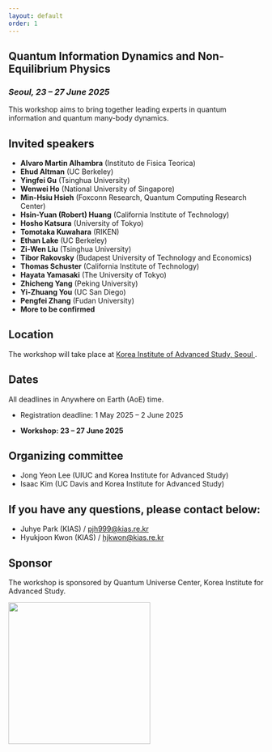 ```yaml
---
layout: default
order: 1
---
```


<!--![Jeju](/Jeju_resize.jpg)--> 

## Quantum Information Dynamics and Non-Equilibrium Physics
<h3 class="lessspace"><em>Seoul, 23 &ndash; 27 June 2025</em></h3>

This workshop aims to bring together leading experts in quantum information and quantum many-body dynamics.

## Invited speakers
* **Alvaro Martin Alhambra** (Instituto de Fisica Teorica)
* **Ehud Altman** (UC Berkeley)
* **Yingfei Gu** (Tsinghua University)
* **Wenwei Ho** (National University of Singapore)
* **Min-Hsiu Hsieh** (Foxconn Research, Quantum Computing Research Center)
* **Hsin-Yuan (Robert) Huang** (California Institute of Technology)
* **Hosho Katsura** (University of Tokyo)
* **Tomotaka Kuwahara** (RIKEN)
* **Ethan Lake** (UC Berkeley)
* **Zi-Wen Liu** (Tsinghua University)
* **Tibor Rakovsky** (Budapest University of Technology and Economics)
* **Thomas Schuster** (California Institute of Technology)
* **Hayata Yamasaki** (The University of Tokyo)
* **Zhicheng Yang** (Peking University)
* **Yi-Zhuang You** (UC San Diego)
* **Pengfei Zhang** (Fudan University)
* **More to be confirmed**
<!--* **Andreas Winter** (Universitat Autònoma de Barcelona)-->

## Location

The workshop will take place at <a href="https://kias.re.kr/kias/main/main.do">Korea Institute of Advanced Study, Seoul </a>.

## Dates

All deadlines in Anywhere on Earth (AoE) time.

* Registration deadline: 1 May 2025 &ndash; 2 June 2025

* **Workshop: 23 &ndash; 27 June 2025**


## Organizing committee
* Jong Yeon Lee (UIUC and Korea Institute for Advanced Study)
* Isaac Kim (UC Davis and Korea Institute for Advanced Study)

## If you have any questions, please contact below:
* Juhye Park (KIAS)  /  <a href="mailto:pjh999@kias.re.kr">pjh999@kias.re.kr</a> 
* Hyukjoon Kwon (KIAS)  /  <a href="mailto:hjkwon@kias.re.kr">hjkwon@kias.re.kr</a> 

## Sponsor
The workshop is sponsored by Quantum Universe Center, Korea Institute for Advanced Study.

<a href="https://kias.re.kr"> <img src="kias-wordmask.png" width="280"/> </a>  
